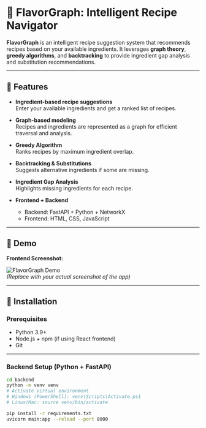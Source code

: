 # 🍲 FlavorGraph: Intelligent Recipe Navigator

**FlavorGraph** is an intelligent recipe suggestion system that recommends recipes based on your available ingredients. It leverages **graph theory**, **greedy algorithms**, and **backtracking** to provide ingredient gap analysis and substitution recommendations.

---

## 🔹 Features

- **Ingredient-based recipe suggestions**  
  Enter your available ingredients and get a ranked list of recipes.  

- **Graph-based modeling**  
  Recipes and ingredients are represented as a graph for efficient traversal and analysis.  

- **Greedy Algorithm**  
  Ranks recipes by maximum ingredient overlap.  

- **Backtracking & Substitutions**  
  Suggests alternative ingredients if some are missing.  

- **Ingredient Gap Analysis**  
  Highlights missing ingredients for each recipe.  

- **Frontend + Backend**  
  - Backend: FastAPI + Python + NetworkX  
  - Frontend: HTML, CSS, JavaScript  

---

## 🔹 Demo

**Frontend Screenshot:**

![FlavorGraph Demo](screenshot.png)  
*(Replace with your actual screenshot of the app)*

---

## 🔹 Installation

### Prerequisites

- Python 3.9+  
- Node.js + npm (if using React frontend)  
- Git  

---

### Backend Setup (Python + FastAPI)

```bash
cd backend
python -m venv venv
# Activate virtual environment
# Windows (PowerShell): venv\Scripts\Activate.ps1
# Linux/Mac: source venv/bin/activate

pip install -r requirements.txt
uvicorn main:app --reload --port 8000
